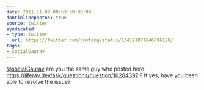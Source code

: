 ```yaml
---
date: 2011-11-09 08:53:30+00:00
dontinlinephotos: true
source: twitter
syndicated:
- type: twitter
  url: https://twitter.com/roytang/status/134191871646896128/
tags:
- socialGaurav
---
```


[@socialGaurav](https://twitter.com/socialGaurav/) are you the same guy who posted here: https://liferay.dev/ask/questions/question/10284397 ? If yes, have you been able to resolve the issue?